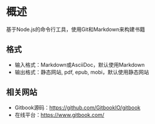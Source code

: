 # 概述

基于Node.js的命令行工具，使用Git和Markdown来构建书籍

## 格式

* 输入格式：Markdown或AsciiDoc，默认使用Markdown
* 输出格式：静态网站, pdf, epub, mobi，默认使用静态网站

## 相关网站

* Gitbook源码：<https://github.com/GitbookIO/gitbook>
* 在线平台：<https://www.gitbook.com/>